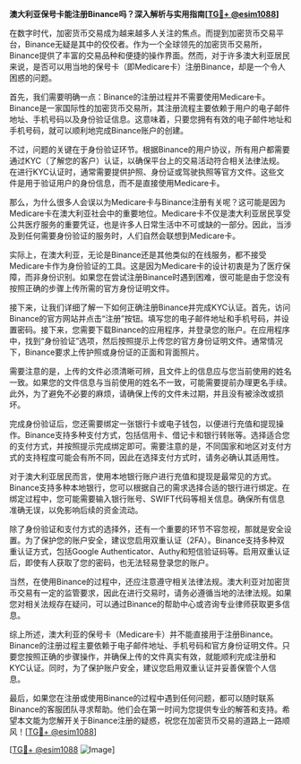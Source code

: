 **澳大利亚保号卡能注册Binance吗？深入解析与实用指南[[TG💪+ @esim1088](https://t.me/s/esim1088)]**

在数字时代，加密货币交易成为越来越多人关注的焦点。而提到加密货币交易平台，Binance无疑是其中的佼佼者。作为一个全球领先的加密货币交易所，Binance提供了丰富的交易品种和便捷的操作界面。然而，对于许多澳大利亚居民来说，是否可以用当地的保号卡（即Medicare卡）注册Binance，却是一个令人困惑的问题。

首先，我们需要明确一点：Binance的注册过程并不需要使用Medicare卡。Binance是一家国际性的加密货币交易所，其注册流程主要依赖于用户的电子邮件地址、手机号码以及身份验证信息。这意味着，只要您拥有有效的电子邮件地址和手机号码，就可以顺利地完成Binance账户的创建。

不过，问题的关键在于身份验证环节。根据Binance的用户协议，所有用户都需要通过KYC（了解您的客户）认证，以确保平台上的交易活动符合相关法律法规。在进行KYC认证时，通常需要提供护照、身份证或驾驶执照等官方文件。这些文件是用于验证用户的身份信息，而不是直接使用Medicare卡。

那么，为什么很多人会误以为Medicare卡与Binance注册有关呢？这可能是因为Medicare卡在澳大利亚社会中的重要地位。Medicare卡不仅是澳大利亚居民享受公共医疗服务的重要凭证，也是许多人日常生活中不可或缺的一部分。因此，当涉及到任何需要身份验证的服务时，人们自然会联想到Medicare卡。

实际上，在澳大利亚，无论是Binance还是其他类似的在线服务，都不接受Medicare卡作为身份验证的工具。这是因为Medicare卡的设计初衷是为了医疗保障，而非身份识别。如果您在尝试注册Binance时遇到困难，很可能是由于您没有按照正确的步骤上传所需的官方身份证明文件。

接下来，让我们详细了解一下如何正确注册Binance并完成KYC认证。首先，访问Binance的官方网站并点击“注册”按钮。填写您的电子邮件地址和手机号码，并设置密码。接下来，您需要下载Binance的应用程序，并登录您的账户。在应用程序中，找到“身份验证”选项，然后按照提示上传您的官方身份证明文件。通常情况下，Binance要求上传护照或身份证的正面和背面照片。

需要注意的是，上传的文件必须清晰可辨，且文件上的信息应与您当前使用的姓名一致。如果您的文件信息与当前使用的姓名不一致，可能需要提前办理更名手续。此外，为了避免不必要的麻烦，请确保上传的文件未过期，并且没有被涂改或损坏。

完成身份验证后，您还需要绑定一张银行卡或电子钱包，以便进行充值和提现操作。Binance支持多种支付方式，包括信用卡、借记卡和银行转账等。选择适合您的支付方式，并按照提示完成绑定即可。需要注意的是，不同国家和地区对支付方式的支持程度可能会有所不同，因此在选择支付方式时，请务必确认其适用性。

对于澳大利亚居民而言，使用本地银行账户进行充值和提现是最常见的方式。Binance支持多种本地银行，您可以根据自己的需求选择合适的银行进行绑定。在绑定过程中，您可能需要输入银行账号、SWIFT代码等相关信息。确保所有信息准确无误，以免影响后续的资金流动。

除了身份验证和支付方式的选择外，还有一个重要的环节不容忽视，那就是安全设置。为了保护您的账户安全，建议您启用双重认证（2FA）。Binance支持多种双重认证方式，包括Google Authenticator、Authy和短信验证码等。启用双重认证后，即使有人获取了您的密码，也无法轻易登录您的账户。

当然，在使用Binance的过程中，还应注意遵守相关法律法规。澳大利亚对加密货币交易有一定的监管要求，因此在进行交易时，请务必遵循当地的法律法规。如果您对相关法规存在疑问，可以通过Binance的帮助中心或咨询专业律师获取更多信息。

综上所述，澳大利亚的保号卡（Medicare卡）并不能直接用于注册Binance。Binance的注册过程主要依赖于电子邮件地址、手机号码和官方身份证明文件。只要您按照正确的步骤操作，并确保上传的文件真实有效，就能顺利完成注册和KYC认证。同时，为了保护账户安全，建议您启用双重认证并妥善保管个人信息。

最后，如果您在注册或使用Binance的过程中遇到任何问题，都可以随时联系Binance的客服团队寻求帮助。他们会在第一时间为您提供专业的解答和支持。希望本文能为您解开关于Binance注册的疑惑，祝您在加密货币交易的道路上一路顺风！[[TG💪+ @esim1088](https://t.me/s/esim1088)]

[[TG💪+ @esim1088](https://t.me/s/esim1088) ![Image](https://i.postimg.cc/4NQfJmqS/Snipaste-2025-05-13-00-14-12.png)]